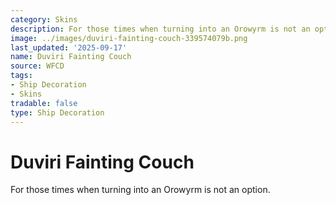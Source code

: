 ```yaml
---
category: Skins
description: For those times when turning into an Orowyrm is not an option.
image: ../images/duviri-fainting-couch-339574079b.png
last_updated: '2025-09-17'
name: Duviri Fainting Couch
source: WFCD
tags:
- Ship Decoration
- Skins
tradable: false
type: Ship Decoration
---
```


# Duviri Fainting Couch

For those times when turning into an Orowyrm is not an option.

